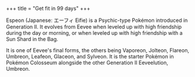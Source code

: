 +++
title = "Get fit in 99 days"
+++

Espeon (Japanese: エーフィ Eifie) is a Psychic-type Pokémon introduced in Generation II.
It evolves from Eevee when leveled up with high friendship during the day or morning, or when leveled up with high friendship with a Sun Shard in the Bag. 

<!--more-->
It is one of Eevee's final forms, the others being Vaporeon, Jolteon, Flareon, Umbreon, Leafeon, Glaceon, and Sylveon.
It is the starter Pokémon in Pokémon Colosseum alongside the other Generation II Eeveelution, Umbreon.